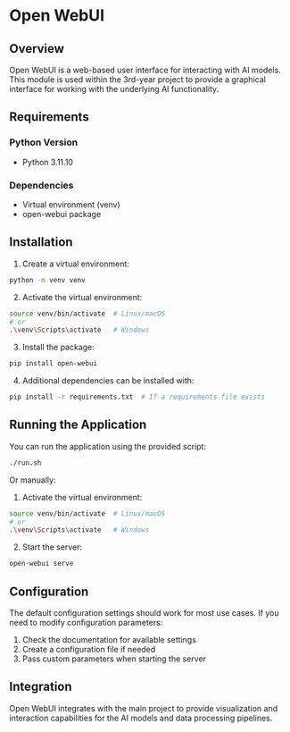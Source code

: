 # Open WebUI

## Overview
Open WebUI is a web-based user interface for interacting with AI models. This module is used within the 3rd-year project to provide a graphical interface for working with the underlying AI functionality.

## Requirements

### Python Version
- Python 3.11.10

### Dependencies
- Virtual environment (venv)
- open-webui package

## Installation

1. Create a virtual environment:
```bash
python -m venv venv
```

2. Activate the virtual environment:
```bash
source venv/bin/activate  # Linux/macOS
# or
.\venv\Scripts\activate   # Windows
```

3. Install the package:
```bash
pip install open-webui
```

4. Additional dependencies can be installed with:
```bash
pip install -r requirements.txt  # If a requirements file exists
```

## Running the Application

You can run the application using the provided script:

```bash
./run.sh
```

Or manually:

1. Activate the virtual environment:
```bash
source venv/bin/activate  # Linux/macOS
# or
.\venv\Scripts\activate   # Windows
```

2. Start the server:
```bash
open-webui serve
```

## Configuration

The default configuration settings should work for most use cases. If you need to modify configuration parameters:

1. Check the documentation for available settings
2. Create a configuration file if needed
3. Pass custom parameters when starting the server

## Integration

Open WebUI integrates with the main project to provide visualization and interaction capabilities for the AI models and data processing pipelines.
